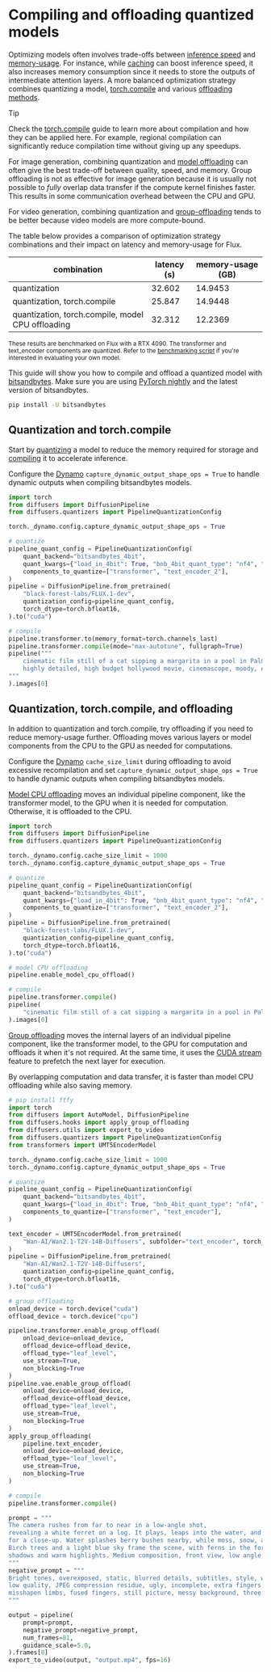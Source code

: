 <!--Copyright 2024 The HuggingFace Team. All rights reserved.

Licensed under the Apache License, Version 2.0 (the "License"); you may not use this file except in compliance with
the License. You may obtain a copy of the License at

http://www.apache.org/licenses/LICENSE-2.0

Unless required by applicable law or agreed to in writing, software distributed under the License is distributed on
an "AS IS" BASIS, WITHOUT WARRANTIES OR CONDITIONS OF ANY KIND, either express or implied. See the License for the
specific language governing permissions and limitations under the License.
-->

# Compiling and offloading quantized models

Optimizing models often involves trade-offs between [inference speed](./fp16) and [memory-usage](./memory). For instance, while [caching](./cache) can boost inference speed, it also increases memory consumption since it needs to store the outputs of intermediate attention layers. A more balanced optimization strategy combines quantizing a model, [torch.compile](./fp16#torchcompile) and various [offloading methods](./memory#offloading).

> [!TIP]
> Check the [torch.compile](./fp16#torchcompile) guide to learn more about compilation and how they can be applied here. For example, regional compilation can significantly reduce compilation time without giving up any speedups. 

For image generation, combining quantization and [model offloading](./memory#model-offloading) can often give the best trade-off between quality, speed, and memory. Group offloading is not as effective for image generation because it is usually not possible to *fully* overlap data transfer if the compute kernel finishes faster. This results in some communication overhead between the CPU and GPU.

For video generation, combining quantization and [group-offloading](./memory#group-offloading) tends to be better because video models are more compute-bound. 

The table below provides a comparison of optimization strategy combinations and their impact on latency and memory-usage for Flux.

| combination | latency (s) | memory-usage (GB) |
|---|---|---|
| quantization  | 32.602 | 14.9453 |
| quantization, torch.compile  | 25.847 | 14.9448 |
| quantization, torch.compile, model CPU offloading | 32.312 | 12.2369 |

<small>These results are benchmarked on Flux with a RTX 4090. The transformer and text_encoder components are quantized. Refer to the <a href="https://gist.github.com/sayakpaul/0db9d8eeeb3d2a0e5ed7cf0d9ca19b7d">benchmarking script</a> if you're interested in evaluating your own model.</small>

This guide will show you how to compile and offload a quantized model with [bitsandbytes](../quantization/bitsandbytes#torchcompile). Make sure you are using [PyTorch nightly](https://pytorch.org/get-started/locally/) and the latest version of bitsandbytes.

```bash
pip install -U bitsandbytes
```

## Quantization and torch.compile

Start by [quantizing](../quantization/overview) a model to reduce the memory required for storage and [compiling](./fp16#torchcompile) it to accelerate inference.

Configure the [Dynamo](https://docs.pytorch.org/docs/stable/torch.compiler_dynamo_overview.html) `capture_dynamic_output_shape_ops = True` to handle dynamic outputs when compiling bitsandbytes models.

```py
import torch
from diffusers import DiffusionPipeline
from diffusers.quantizers import PipelineQuantizationConfig

torch._dynamo.config.capture_dynamic_output_shape_ops = True

# quantize
pipeline_quant_config = PipelineQuantizationConfig(
    quant_backend="bitsandbytes_4bit",
    quant_kwargs={"load_in_4bit": True, "bnb_4bit_quant_type": "nf4", "bnb_4bit_compute_dtype": torch.bfloat16},
    components_to_quantize=["transformer", "text_encoder_2"],
)
pipeline = DiffusionPipeline.from_pretrained(
    "black-forest-labs/FLUX.1-dev",
    quantization_config=pipeline_quant_config,
    torch_dtype=torch.bfloat16,
).to("cuda")

# compile
pipeline.transformer.to(memory_format=torch.channels_last)
pipeline.transformer.compile(mode="max-autotune", fullgraph=True)
pipeline("""
    cinematic film still of a cat sipping a margarita in a pool in Palm Springs, California
    highly detailed, high budget hollywood movie, cinemascope, moody, epic, gorgeous, film grain
"""
).images[0]
```

## Quantization, torch.compile, and offloading

In addition to quantization and torch.compile, try offloading if you need to reduce memory-usage further. Offloading moves various layers or model components from the CPU to the GPU as needed for computations.

Configure the [Dynamo](https://docs.pytorch.org/docs/stable/torch.compiler_dynamo_overview.html) `cache_size_limit` during offloading to avoid excessive recompilation and set `capture_dynamic_output_shape_ops = True` to handle dynamic outputs when compiling bitsandbytes models.

<hfoptions id="offloading">
<hfoption id="model CPU offloading">

[Model CPU offloading](./memory#model-offloading) moves an individual pipeline component, like the transformer model, to the GPU when it is needed for computation. Otherwise, it is offloaded to the CPU.

```py
import torch
from diffusers import DiffusionPipeline
from diffusers.quantizers import PipelineQuantizationConfig

torch._dynamo.config.cache_size_limit = 1000
torch._dynamo.config.capture_dynamic_output_shape_ops = True

# quantize
pipeline_quant_config = PipelineQuantizationConfig(
    quant_backend="bitsandbytes_4bit",
    quant_kwargs={"load_in_4bit": True, "bnb_4bit_quant_type": "nf4", "bnb_4bit_compute_dtype": torch.bfloat16},
    components_to_quantize=["transformer", "text_encoder_2"],
)
pipeline = DiffusionPipeline.from_pretrained(
    "black-forest-labs/FLUX.1-dev",
    quantization_config=pipeline_quant_config,
    torch_dtype=torch.bfloat16,
).to("cuda")

# model CPU offloading
pipeline.enable_model_cpu_offload()

# compile
pipeline.transformer.compile()
pipeline(
    "cinematic film still of a cat sipping a margarita in a pool in Palm Springs, California, highly detailed, high budget hollywood movie, cinemascope, moody, epic, gorgeous, film grain"
).images[0]
```

</hfoption>
<hfoption id="group offloading">

[Group offloading](./memory#group-offloading) moves the internal layers of an individual pipeline component, like the transformer model, to the GPU for computation and offloads it when it's not required. At the same time, it uses the [CUDA stream](./memory#cuda-stream) feature to prefetch the next layer for execution.

By overlapping computation and data transfer, it is faster than model CPU offloading while also saving memory. 

```py
# pip install ftfy
import torch
from diffusers import AutoModel, DiffusionPipeline
from diffusers.hooks import apply_group_offloading
from diffusers.utils import export_to_video
from diffusers.quantizers import PipelineQuantizationConfig
from transformers import UMT5EncoderModel

torch._dynamo.config.cache_size_limit = 1000
torch._dynamo.config.capture_dynamic_output_shape_ops = True

# quantize
pipeline_quant_config = PipelineQuantizationConfig(
    quant_backend="bitsandbytes_4bit",
    quant_kwargs={"load_in_4bit": True, "bnb_4bit_quant_type": "nf4", "bnb_4bit_compute_dtype": torch.bfloat16},
    components_to_quantize=["transformer", "text_encoder"],
)

text_encoder = UMT5EncoderModel.from_pretrained(
    "Wan-AI/Wan2.1-T2V-14B-Diffusers", subfolder="text_encoder", torch_dtype=torch.bfloat16
)
pipeline = DiffusionPipeline.from_pretrained(
    "Wan-AI/Wan2.1-T2V-14B-Diffusers",
    quantization_config=pipeline_quant_config,
    torch_dtype=torch.bfloat16,
).to("cuda")

# group offloading
onload_device = torch.device("cuda")
offload_device = torch.device("cpu")

pipeline.transformer.enable_group_offload(
    onload_device=onload_device,
    offload_device=offload_device,
    offload_type="leaf_level",
    use_stream=True,
    non_blocking=True
)
pipeline.vae.enable_group_offload(
    onload_device=onload_device,
    offload_device=offload_device,
    offload_type="leaf_level",
    use_stream=True,
    non_blocking=True
)
apply_group_offloading(
    pipeline.text_encoder,
    onload_device=onload_device,
    offload_type="leaf_level",
    use_stream=True,
    non_blocking=True
)

# compile
pipeline.transformer.compile()

prompt = """
The camera rushes from far to near in a low-angle shot, 
revealing a white ferret on a log. It plays, leaps into the water, and emerges, as the camera zooms in 
for a close-up. Water splashes berry bushes nearby, while moss, snow, and leaves blanket the ground. 
Birch trees and a light blue sky frame the scene, with ferns in the foreground. Side lighting casts dynamic 
shadows and warm highlights. Medium composition, front view, low angle, with depth of field.
"""
negative_prompt = """
Bright tones, overexposed, static, blurred details, subtitles, style, works, paintings, images, static, overall gray, worst quality, 
low quality, JPEG compression residue, ugly, incomplete, extra fingers, poorly drawn hands, poorly drawn faces, deformed, disfigured, 
misshapen limbs, fused fingers, still picture, messy background, three legs, many people in the background, walking backwards
"""

output = pipeline(
    prompt=prompt,
    negative_prompt=negative_prompt,
    num_frames=81,
    guidance_scale=5.0,
).frames[0]
export_to_video(output, "output.mp4", fps=16)
```

</hfoption>
</hfoptions>